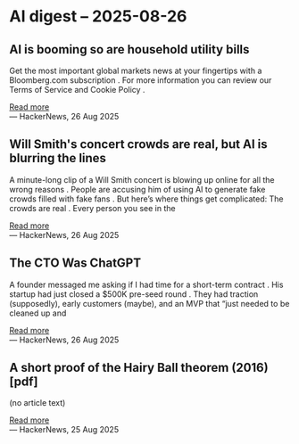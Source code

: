 # AI digest – 2025-08-26

## AI is booming so are household utility bills

Get the most important global markets news at your fingertips with a Bloomberg.com subscription . For more information you can review our Terms of Service and Cookie Policy .

[Read more](https://www.bloomberg.com/opinion/articles/2025-08-25/ai-is-booming-so-are-household-electricity-bills)  
— HackerNews, 26 Aug 2025

## Will Smith's concert crowds are real, but AI is blurring the lines

A minute-long clip of a Will Smith concert is blowing up online for all the wrong reasons . People are accusing him of using AI to generate fake crowds filled with fake fans . But here’s where things get complicated: The crowds are real . Every person you see in the

[Read more](https://waxy.org/2025/08/will-smiths-concert-crowds-were-real-but-ai-is-blurring-the-lines/)  
— HackerNews, 26 Aug 2025

## The CTO Was ChatGPT

A founder messaged me asking if I had time for a short-term contract . His startup had just closed a $500K pre-seed round . They had traction (supposedly), early customers (maybe), and an MVP that “just needed to be cleaned up and

[Read more](https://ehandbook.com/the-cto-was-chatgpt-63606f7056ef)  
— HackerNews, 26 Aug 2025

## A short proof of the Hairy Ball theorem (2016) [pdf]

(no article text)

[Read more](https://www2.math.upenn.edu/~pjmcgrat/research/hairy-ball.pdf)  
— HackerNews, 25 Aug 2025
